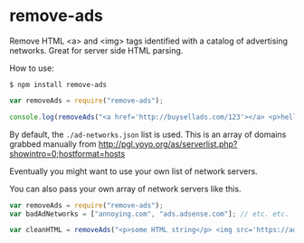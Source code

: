 remove-ads
==========

Remove HTML &lt;a> and &lt;img> tags identified with a catalog of advertising networks. Great for server side HTML parsing.

How to use:
```
$ npm install remove-ads
```

```javascript
var removeAds = require("remove-ads");

console.log(removeAds("<a href='http://buysellads.com/123'></a> <p>hello</p>")); // <p>hello</p> 
```

By default, the `./ad-networks.json` list is used. This is an array of domains grabbed manually from http://pgl.yoyo.org/as/serverlist.php?showintro=0;hostformat=hosts

Eventually you might want to use your own list of network servers.

You can also pass your own array of network servers like this.
```javascript
var removeAds = require("remove-ads");
var badAdNetworks = ["annoying.com", "ads.adsense.com"]; // etc. etc.

var cleanHTML = removeAds("<p>some HTML string</p> <img src='https://ads.annoying.com/828820", badAdNetworks);
```
